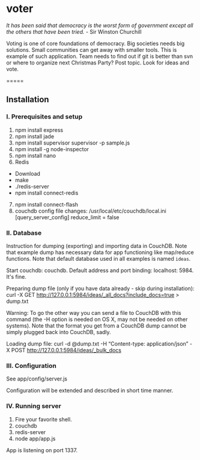 voter
=====
_It has been said that democracy is the worst form of government except all the others that have been tried._ - Sir Winston Churchill

Voting is one of core foundations of democracy. Big societies needs big solutions. Small communities can get away with smaller tools. This is example of such application. Team needs to find out if git is better than svn or where to organize next Christmas Party? Post topic. Look for ideas and vote.

=====

## Installation

### I. Prerequisites and setup
1. npm install express
2. npm install jade
3. npm install supervisor
    supervisor -p sample.js
4. npm install -g node-inspector
5. npm install nano
6. Redis
 - Download
 - make
 - ./redis-server
 - npm install connect-redis
7. npm install connect-flash
8. couchdb config file changes: /usr/local/etc/couchdb/local.ini
[query_server_config]
reduce_limit = false

### II. Database
Instruction for dumping (exporting) and importing data in CouchDB. 
Note that example dump has necessary data for app functioning like map/reduce functions.
Note that default database used in all examples is named `ideas`. 

Start couchdb: couchdb. Default address and port binding: localhost: 5984. It's fine.

Preparing dump file (only if you have data already - skip during installation):
curl -X GET http://127.0.0.1:5984/ideas/_all_docs?include_docs=true > dump.txt

Warning: To go the other way you can send a file to CouchDB with this command (the -H option is needed on OS X, may not be needed on other systems). Note that the format you get from a CouchDB dump cannot be simply plugged back into CouchDB, sadly.

Loading dump file:
curl -d @dump.txt -H “Content-type: application/json” -X POST http://127.0.0.1:5984/ideas/_bulk_docs

### III. Configuration
See app/config/server.js

Configuration will be extended and described in short time manner.

### IV. Running server
1. Fire your favorite shell.
2. couchdb
3. redis-server
4. node app/app.js

App is listening on port 1337.
